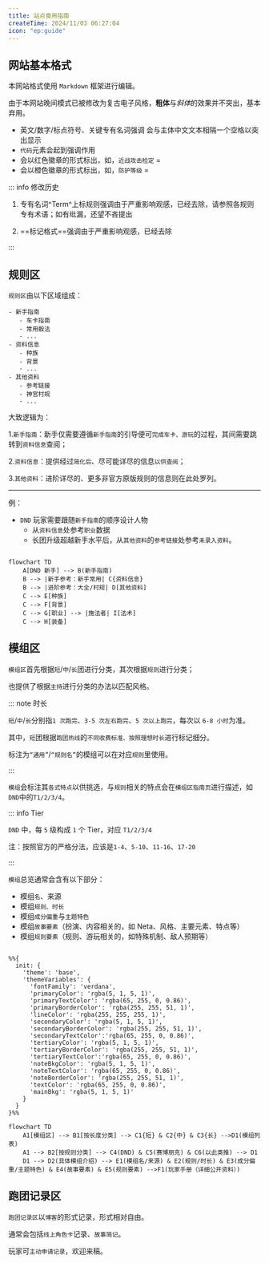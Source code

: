 ```yaml
---
title: 站点食用指南
createTime: 2024/11/03 06:27:04
icon: "ep:guide"
---
```


## 网站基本格式

本网站格式使用 `Markdown` 框架进行编辑。

由于本网站晚间模式已被修改为复古电子风格，**粗体**与*斜体*的效果并不突出，基本弃用。

- 英文/数字/标点符号、关键专有名词强调 会与主体中文文本相隔一个空格以突出显示
- `代码`元素会起到强调作用
- <Badge type="danger" text="投骰方式" /> 会以红色徽章的形式标出，如，`近战攻击检定` = <Badge type="danger" text="D20 + 熟练加值 + 力量调整值" />
- <Badge type="warning" text="计算方式等其他关键信息" /> 会以橙色徽章的形式标出，如，`防护等级` = <Badge type="warning" text="10 + 敏捷调整值 + 护甲加值" />

::: info 修改历史

1. 专有名词^Term^上标规则强调由于严重影响观感，已经去除，请参照各规则专有术语；如有纰漏，还望不吝提出

2. ==标记格式==强调由于严重影响观感，已经去除

:::

## 规则区

`规则区`由以下区域组成：

```
- 新手指南
   - 车卡指南
   - 常用骰法
   - ...
- 资料信息
   - 种族
   - 背景
   - ...
- 其他资料
   - 参考链接
   - 神官村规
   - ...
```

大致逻辑为：

1.`新手指南`：新手仅需要遵循`新手指南`的引导便可`完成车卡、游玩`的过程，其间需要跳转到`资料信息`查阅；

2.`资料信息`：提供经过`简化后`、尽可能详尽的信息`以供查阅`；

3.`其他资料`：进阶详尽的、更多非官方原版规则的信息则在此处罗列。

---

例：

- `DND` 玩家需要跟随`新手指南`的顺序设计人物
  - 从`资料信息`处参考`职业`数据
  - 长团升级超越新手水平后，从`其他资料`的`参考链接`处参考`未录入资料`。

```mermaid

flowchart TD
    A[DND 新手] --> B(新手指南)
    B --> |新手参考：新手常用| C{资料信息}
    B --> |进阶参考：大全/村规| D[其他资料]
    C --> E[种族]
    C --> F[背景]
    C --> G[职业] --> |施法者| I[法术]
    C --> H[装备]

```

## 模组区

`模组区`首先根据`短`/`中`/`长`团进行分类，其次根据`规则`进行分类；

也提供了根据`主持`进行分类的办法以匹配风格。

::: note 时长

`短`/`中`/`长`分别指`1 次跑完`、`3-5 次左右跑完`、`5 次以上跑完`，每次以 `6-8 小时`为准。

其中，`短`团根据`跑团热线`的`不同收费标准、按照理想时长`进行标记细分。

标注为`“通用”`/`“规则名”`的模组可以在对应`规则`里使用。

:::

`模组`会标注其`各式特点`以供挑选，与`规则`相关的特点会在`模组区指南页`进行描述，如`DND`中的`T1/2/3/4`。

::: info Tier

`DND` 中，每 `5` 级构成 `1` 个 Tier，对应 `T1/2/3/4`

注：按照官方的严格分法，应该是`1-4`、`5-10`、`11-16`、`17-20`

:::

`模组`总览通常会含有以下部分：

- 模组`名`、来源
- 模组`规则、时长`
- 模组`成分偏重`与`主题特色`
- 模组`故事要素`（扮演、内容相关的，如 Neta、风格、主要元素、特点等）
- 模组`规则要素`（规则、游玩相关的，如特殊机制、敌人预期等）

```mermaid

%%{
  init: {
    'theme': 'base',
    'themeVariables': {
      'fontFamily': 'verdana',
      'primaryColor': 'rgba(5, 1, 5, 1)',
      'primaryTextColor': 'rgba(65, 255, 0, 0.86)',
      'primaryBorderColor': 'rgba(255, 255, 51, 1)',
      'lineColor': 'rgba(255, 255, 255, 1)',
      'secondaryColor': 'rgba(5, 1, 5, 1)',
      'secondaryBorderColor': 'rgba(255, 255, 51, 1)',
      'secondaryTextColor':'rgba(65, 255, 0, 0.86)',
      'tertiaryColor': 'rgba(5, 1, 5, 1)',
      'tertiaryBorderColor': 'rgba(255, 255, 51, 1)',
      'tertiaryTextColor':'rgba(65, 255, 0, 0.86)',
      'noteBkgColor': 'rgba(5, 1, 5, 1)',
      'noteTextColor': 'rgba(65, 255, 0, 0.86)',
      'noteBorderColor': 'rgba(255, 255, 51, 1)',
      'textColor': 'rgba(65, 255, 0, 0.86)',
      'mainBkg': 'rgba(5, 1, 5, 1)'
    }
  }
}%%

flowchart TD
    A1[模组区] --> B1[按长度分类] --> C1{短} & C2{中} & C3{长} -->D1(模组列表)
    A1 --> B2[按规则分类] --> C4(DND) & C5(赛博朋克) & C6(以此类推) --> D1
    D1 --> D2(具体模组介绍) --> E1(模组名/来源) & E2(规则/时长) & E3(成分偏重/主题特色) & E4(故事要素) & E5(规则要素) -->F1(玩家手册（详细公开资料）)

```

## 跑团记录区

`跑团记录区`以`博客`的形式记录，形式相对自由。

通常会包括`线上角色卡`记录、`故事简记`。

玩家可`主动申请记录`，欢迎来稿。
